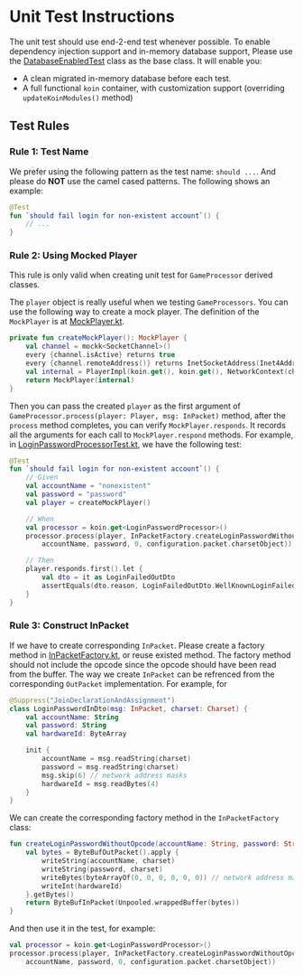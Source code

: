 # Unit Test Instructions

The unit test should use end-2-end test whenever possible. To enable dependency injection support and in-memory database support, Please use the [DatabaseEnabledTest](/src/test/kotlin/org/summer/story/DatabaseEnabledTest.kt) class as the base class. It will enable you:

* A clean migrated in-memory database before each test.
* A full functional `koin` container, with customization support (overriding `updateKoinModules()` method)

## Test Rules

### Rule 1: Test Name

We prefer using the following pattern as the test name: `should ...`. And please do **NOT** use the camel cased patterns. The following shows an example:

```kotlin
@Test
fun `should fail login for non-existent account`() {
    // ...
}
```

### Rule 2: Using Mocked Player

This rule is only valid when creating unit test for `GameProcessor` derived classes.

The `player` object is really useful when we testing `GameProcessors`. You can use the following way to create a mock player. The definition of the `MockPlayer` is at [MockPlayer.kt](/src/test/kotlin/org/summer/story/MockPlayer.kt).

```kotlin
private fun createMockPlayer(): MockPlayer {
    val channel = mockk<SocketChannel>()
    every {channel.isActive} returns true
    every {channel.remoteAddress()} returns InetSocketAddress(Inet4Address.getLoopbackAddress(), 12345)
    val internal = PlayerImpl(koin.get(), koin.get(), NetworkContext(channel))
    return MockPlayer(internal)
}
```

Then you can pass the created `player` as the first argument of `GameProcessor.process(player: Player, msg: InPacket)` method, after the `process` method completes, you can verify `MockPlayer.responds`. It records all the arguments for each call to `MockPlayer.respond` methods. For example, in [LoginPasswordProcessorTest.kt](/src/test/kotlin/org/summer/story/server/login/game/LoginPasswordProcessorTest.kt), we have the following test:

```kotlin
@Test
fun `should fail login for non-existent account`() {
    // Given
    val accountName = "nonexistent"
    val password = "password"
    val player = createMockPlayer()

    // When
    val processor = koin.get<LoginPasswordProcessor>()
    processor.process(player, InPacketFactory.createLoginPasswordWithoutOpcode(
        accountName, password, 0, configuration.packet.charsetObject))

    // Then
    player.responds.first().let {
        val dto = it as LoginFailedOutDto
        assertEquals(dto.reason, LoginFailedOutDto.WellKnownLoginFailedReason.ACCOUNT_NOT_FOUND.reason)
    }
}
```

### Rule 3: Construct InPacket

If we have to create corresponding `InPacket`. Please create a factory method in [InPacketFactory.kt](/src/test/kotlin/org/summer/story/InPacketFactory.kt), or reuse existed method. The factory method should not include the opcode since the opcode should have been read from the buffer. The way we create `InPacket` can be refrenced from the corresponding `OutPacket` implementation. For example, for 

```kotlin
@Suppress("JoinDeclarationAndAssignment")
class LoginPasswordInDto(msg: InPacket, charset: Charset) {
    val accountName: String
    val password: String
    val hardwareId: ByteArray

    init {
        accountName = msg.readString(charset)
        password = msg.readString(charset)
        msg.skip(6) // network address masks
        hardwareId = msg.readBytes(4)
    }
}
```

We can create the corresponding factory method in the `InPacketFactory` class:

```kotlin
fun createLoginPasswordWithoutOpcode(accountName: String, password: String, hardwareId: Int, charset: Charset): InPacket {
    val bytes = ByteBufOutPacket().apply {
        writeString(accountName, charset)
        writeString(password, charset)
        writeBytes(byteArrayOf(0, 0, 0, 0, 0, 0)) // network address masks
        writeInt(hardwareId)
    }.getBytes()
    return ByteBufInPacket(Unpooled.wrappedBuffer(bytes))
}
```

And then use it in the test, for example:

```kotlin
val processor = koin.get<LoginPasswordProcessor>()
processor.process(player, InPacketFactory.createLoginPasswordWithoutOpcode(
    accountName, password, 0, configuration.packet.charsetObject))
```
